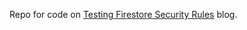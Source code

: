 Repo for code on [Testing Firestore Security Rules](https://petermwangi.me/posts/testing-firestore-security-rules) blog.
